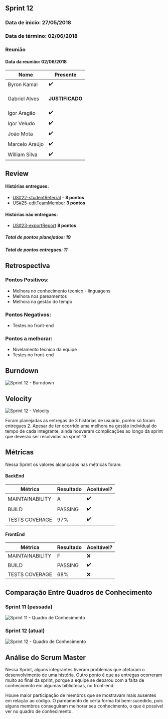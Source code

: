 ## Sprint 12
### Data de inicio: 27/05/2018
### Data de término: 02/06/2018

### Reunião
#### Data da reunião: 02/06/2018

|Nome|Presente|
|----|----|
|Byron Kamal|:heavy_check_mark: |
|Gabriel Alves| <p><strong>JUSTIFICADO</strong></p> |
|Igor Aragão|:heavy_check_mark: |
|Igor Veludo|:heavy_check_mark: |
|João Mota|:heavy_check_mark: |
|Marcelo Araújo|:heavy_check_mark: |
|William Silva|:heavy_check_mark: |

## Review

#### Histórias entregues:
- [US#22-studentReferral](https://github.com/fga-gpp-mds/2018.1-IncluCare_API/issues/94) - **8 pontos**
- [US#25-editTeamMember](https://github.com/fga-gpp-mds/2018.1-IncluCare_API/issues/95) **3 pontos**

#### Histórias não entregues:
- [US#23-exportReport](https://github.com/fga-gpp-mds/2018.1-IncluCare_API/issues/93) **8 pontos**

##### Total de pontos planejados: 19
##### Total de pontos entregues: 11

## Retrospectiva
### Pontos Positivos:
<ul>
   <li>Melhora no conhecimento técnico - linguagens</li>
   <li>Melhora nos pareamentos</li>
   <li>Melhora na gestão do tempo</li>
</ul>

### Pontos Negativos:

<ul>
  <li>Testes no front-end</li>
</ul>

### Pontos a melhorar:
<ul>
  <li>Nivelamento técnico da equipe</li>
  <li>Testes no front-end</li>
</ul>

## Burndown
![Sprint 12 - Burndown](https://imgur.com/PtoPvlG.png)

## Velocity
![Sprint 12 - Velocity](https://imgur.com/Kenfxkt.png)

Foram planejadas as entregas de 3 histórias de usuário, porém só foram entregues 2. Apesar de ter ocorrido uma melhora na gestão individual do tempo de cada integrante, ainda houveram complicações ao longo da sprint que deverão ser resolvidas na sprint 13. 

## Métricas
Nessa Sprint os valores alcançados nas métricas foram:

#### BackEnd
|Métrica|Resultado|Aceitável?|
|----|----|----|
|MAINTAINABILITY|A|:heavy_check_mark:|
|BUILD|PASSING|:heavy_check_mark:|
|TESTS COVERAGE|97%|:heavy_check_mark:|

#### FrontEnd
|Métrica|Resultado|Aceitável?|
|----|----|----|
|MAINTAINABILITY|F|:x:|
|BUILD|PASSING|:heavy_check_mark:|
|TESTS COVERAGE|68%|:x:|

## Comparação Entre Quadros de Conhecimento
### Sprint 11 (passada)
![Sprint 11 - Quadro de Conhecimento](https://imgur.com/LUJ3eBF.png)

### Sprint 12 (atual)
![Sprint 12 - Quadro de Conhecimento](https://imgur.com/G1NDaiO.png)

## Análise do Scrum Master
<p>Nessa Sprint, alguns integrantes tiveram problemas que afetaram o desenvolvimento de uma história. Outro ponto é que as entregas ocorreram muito ao final da sprint, porque a equipe se deparou com a falta de conhecimento em algumas bibliotecas, no front-end.</p> 
<p>Houve maior participação de membros que se mostravam mais ausentes em relação ao código. O pareamento de certa forma foi bem-sucedido, pois alguns membros conseguiram melhorar seu conhecimento, o que é possível ver no quadro de conhecimento.</p>
